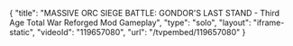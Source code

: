 {
    "title": "MASSIVE ORC SIEGE BATTLE: GONDOR'S LAST STAND - Third Age Total War Reforged Mod Gameplay",
    "type": "solo",
    "layout": "iframe-static",
    "videoId": "119657080",
    "url": "\/tvpembed\/119657080"
}